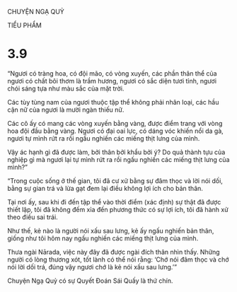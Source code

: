 CHUYỆN NGẠ QUỶ

TIỂU PHẨM

# 3.9

“Ngươi có tràng hoa, có đội mão, có vòng xuyến, các phần thân thể của ngươi có chất bôi thơm là trầm hương, ngươi có sắc diện tươi tỉnh, ngươi chói sáng tựa như màu sắc của mặt trời.

Các tùy tùng nam của ngươi thuộc tập thể không phải nhân loại, các hầu cận nữ của ngươi là mười ngàn thiếu nữ.

Các cô ấy có mang các vòng xuyến bằng vàng, được điểm trang với vòng hoa đội đầu bằng vàng. Ngươi có đại oai lực, có dáng vóc khiến nổi da gà, ngươi tự mình rứt ra rồi ngấu nghiến các miếng thịt lưng của mình.

Vậy ác hạnh gì đã được làm, bởi thân bởi khẩu bởi ý? Do quả thành tựu của nghiệp gì mà ngươi lại tự mình rứt ra rồi ngấu nghiến các miếng thịt lưng của mình?”

“Trong cuộc sống ở thế gian, tôi đã cư xử bằng sự đâm thọc và lời nói dối, bằng sự gian trá và lừa gạt đem lại điều không lợi ích cho bản thân.

Tại nơi ấy, sau khi đi đến tập thể vào thời điểm (xác định) sự thật đã được thiết lập, tôi đã không đếm xỉa đến phương thức có sự lợi ích, tôi đã hành xử theo điều sai trái.

Như thế, kẻ nào là người nói xấu sau lưng, kẻ ấy ngấu nghiến bản thân, giống như tôi hôm nay ngấu nghiến các miếng thịt lưng của mình.

Thưa ngài Nārada, việc này đây đã được ngài đích thân nhìn thấy. Những người có lòng thương xót, tốt lành có thể nói rằng: ‘Chớ nói đâm thọc và chớ nói lời dối trá, đúng vậy ngươi chớ là kẻ nói xấu sau lưng.’”

Chuyện Ngạ Quỷ có sự Quyết Đoán Sái Quấy là thứ chín.
